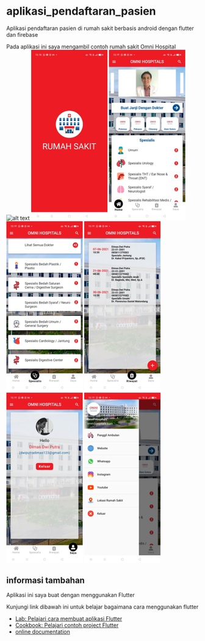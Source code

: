 # aplikasi_pendaftaran_pasien

Aplikasi pendaftaran pasien di rumah sakit berbasis android dengan flutter dan firebase

Pada aplikasi ini saya mengambil contoh rumah sakit Omni Hospital
<img src="document/review/app.gif" alt="alt text" width="200"/>
<img src="document/review/splash.jpg" alt="alt text" width="200"/>
<img src="document/review/home.jpg" alt="alt text" width="200"/>
<img src="document/review/spesialis.jpg" alt="alt text" width="200"/>
<img src="document/review/riwayat.jpg" alt="alt text" width="200"/>
<img src="document/review/profil.jpg" alt="alt text" width="200"/>
<img src="document/review/drawer.jpg" alt="alt text" width="200"/>

## informasi tambahan

Aplikasi ini saya buat dengan menggunakan Flutter

Kunjungi link dibawah ini untuk belajar bagaimana cara menggunakan flutter

- [Lab: Pelajari cara membuat aplikasi Flutter](https://flutter.dev/docs/get-started/codelab)
- [Cookbook: Pelajari contoh project Flutter](https://flutter.dev/docs/cookbook)
- [online documentation](https://flutter.dev/docs)
